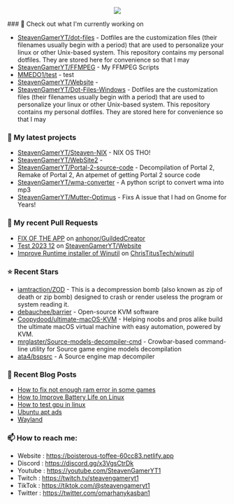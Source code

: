 <p align="center"><a href="https://github.com/anuraghazra/github-readme-stats">
  <img align="center" src="https://github-readme-stats.vercel.app/api?username=SteavenGamerYT&show_icons=true&theme=tokyonight" />
</a></p>
### 👷 Check out what I'm currently working on

- [SteavenGamerYT/dot-files](https://github.com/SteavenGamerYT/dot-files) -   Dotfiles are the customization files (their filenames usually begin with a period) that are used to personalize your linux or other Unix-based system. This repository contains my personal dotfiles. They are stored here for convenience so that I may
- [SteavenGamerYT/FFMPEG](https://github.com/SteavenGamerYT/FFMPEG) - My FFMPEG Scripts
- [MMEDO1/test](https://github.com/MMEDO1/test) - test
- [SteavenGamerYT/Website](https://github.com/SteavenGamerYT/Website) - 
- [SteavenGamerYT/Dot-Files-Windows](https://github.com/SteavenGamerYT/Dot-Files-Windows) -   Dotfiles are the customization files (their filenames usually begin with a period) that are used to personalize your linux or other Unix-based system. This repository contains my personal dotfiles. They are stored here for convenience so that I may
### 🌱 My latest projects

- [SteavenGamerYT/Steaven-NIX](https://github.com/SteavenGamerYT/Steaven-NIX) - NIX OS THO!
- [SteavenGamerYT/WebSite2](https://github.com/SteavenGamerYT/WebSite2) - 
- [SteavenGamerYT/Portal-2-source-code](https://github.com/SteavenGamerYT/Portal-2-source-code) - Decompilation of Portal 2, Remake of Portal 2, An atpemet of getting Portal 2 source code
- [SteavenGamerYT/wma-converter](https://github.com/SteavenGamerYT/wma-converter) - A python script to convert wma into mp3
- [SteavenGamerYT/Mutter-Optimus](https://github.com/SteavenGamerYT/Mutter-Optimus) - Fixs A issue that I had on Gnome for Years!
### 🔨 My recent Pull Requests

- [FIX OF THE APP](https://github.com/anhonor/GuildedCreator/pull/2) on [anhonor/GuildedCreator](https://github.com/anhonor/GuildedCreator)
- [Test 2023 12](https://github.com/SteavenGamerYT/Website/pull/4) on [SteavenGamerYT/Website](https://github.com/SteavenGamerYT/Website)
- [Improve Runtime installer of Winutil](https://github.com/ChrisTitusTech/winutil/pull/1254) on [ChrisTitusTech/winutil](https://github.com/ChrisTitusTech/winutil)
### ⭐ Recent Stars

- [iamtraction/ZOD](https://github.com/iamtraction/ZOD) - This is a decompression bomb (also known as zip of death or zip bomb) designed to crash or render useless the program or system reading it.
- [debauchee/barrier](https://github.com/debauchee/barrier) - Open-source KVM software
- [Coopydood/ultimate-macOS-KVM](https://github.com/Coopydood/ultimate-macOS-KVM) - Helping noobs and pros alike build the ultimate macOS virtual machine with easy automation, powered by KVM.
- [mrglaster/Source-models-decompiler-cmd](https://github.com/mrglaster/Source-models-decompiler-cmd) - Crowbar-based command-line utility for Source game engine models decompilation
- [ata4/bspsrc](https://github.com/ata4/bspsrc) - A Source engine map decompiler
### 📰 Recent Blog Posts

- [How to fix not enough ram error in some games](https://boisterous-toffee-60cc83.netlify.app/games/)
- [How to Improve Battery Life on Linux](https://boisterous-toffee-60cc83.netlify.app/battery-life/)
- [How to test gpu in linux](https://boisterous-toffee-60cc83.netlify.app/how-to-test-gpu-in-linux/)
- [Ubuntu apt ads](https://boisterous-toffee-60cc83.netlify.app/ubuntu-apt-ads/)
- [Wayland](https://boisterous-toffee-60cc83.netlify.app/wayland/)
### 📫 How to reach me:
  - Website   : <https://boisterous-toffee-60cc83.netlify.app>
  - Discord   : <https://discord.gg/x3VgsCtrDk>
  - Youtube   : <https://youtube.com/SteavenGamerYT1>
  - Twitch    : <https://twitch.tv/steavengameryt1>
  - TikTok    : <https://tiktok.com/@steavengameryt1>
  - Twitter   : <https://twitter.com/omarhanykasban1>